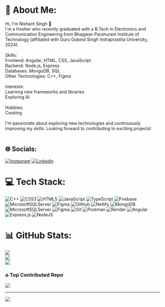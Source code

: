 # 💫 About Me:
Hi, I'm Nishant Singh 👋<br>I'm a fresher who recently graduated with a B.Tech in Electronics and Communication Engineering from Bhagwan Parshuram Institute of Technology (affiliated with Guru Gobind Singh Indraprastha University, 2024).<br><br>Skills:<br>Frontend: Angular, HTML, CSS, JavaScript<br>Backend: Node.js, Express<br>Databases: MongoDB, SQL<br>Other Technologies: C++, Figma<br><br>Interests:<br>Learning new frameworks and libraries<br>Exploring AI<br><br>Hobbies:<br>Cooking<br><br>I'm passionate about exploring new technologies and continuously improving my skills. Looking forward to contributing to exciting projects!<br><br>


## 🌐 Socials:
[![Instagram](https://img.shields.io/badge/Instagram-%23E4405F.svg?logo=Instagram&logoColor=white)](https://instagram.com/nishantsingh_9) [![LinkedIn](https://img.shields.io/badge/LinkedIn-%230077B5.svg?logo=linkedin&logoColor=white)](https://linkedin.com/in/nishant-singh004) 

# 💻 Tech Stack:
![C++](https://img.shields.io/badge/c++-%2300599C.svg?style=for-the-badge&logo=c%2B%2B&logoColor=white) ![CSS3](https://img.shields.io/badge/css3-%231572B6.svg?style=for-the-badge&logo=css3&logoColor=white) ![HTML5](https://img.shields.io/badge/html5-%23E34F26.svg?style=for-the-badge&logo=html5&logoColor=white) ![JavaScript](https://img.shields.io/badge/javascript-%23323330.svg?style=for-the-badge&logo=javascript&logoColor=%23F7DF1E) ![TypeScript](https://img.shields.io/badge/typescript-%23007ACC.svg?style=for-the-badge&logo=typescript&logoColor=white) ![Firebase](https://img.shields.io/badge/firebase-%23039BE5.svg?style=for-the-badge&logo=firebase) ![MicrosoftSQLServer](https://img.shields.io/badge/Microsoft%20SQL%20Server-CC2927?style=for-the-badge&logo=microsoft%20sql%20server&logoColor=white) ![Figma](https://img.shields.io/badge/figma-%23F24E1E.svg?style=for-the-badge&logo=figma&logoColor=white) ![GitHub](https://img.shields.io/badge/github-%23121011.svg?style=for-the-badge&logo=github&logoColor=white) ![Netlify](https://img.shields.io/badge/netlify-%23000000.svg?style=for-the-badge&logo=netlify&logoColor=#00C7B7) ![MongoDB](https://img.shields.io/badge/MongoDB-%234ea94b.svg?style=for-the-badge&logo=mongodb&logoColor=white) ![MicrosoftSQLServer](https://img.shields.io/badge/Microsoft%20SQL%20Server-CC2927?style=for-the-badge&logo=microsoft%20sql%20server&logoColor=white) ![Figma](https://img.shields.io/badge/figma-%23F24E1E.svg?style=for-the-badge&logo=figma&logoColor=white) ![Git](https://img.shields.io/badge/git-%23F05033.svg?style=for-the-badge&logo=git&logoColor=white) ![Postman](https://img.shields.io/badge/Postman-FF6C37?style=for-the-badge&logo=postman&logoColor=white) ![Render](https://img.shields.io/badge/Render-%46E3B7.svg?style=for-the-badge&logo=render&logoColor=white) ![Angular](https://img.shields.io/badge/angular-%23DD0031.svg?style=for-the-badge&logo=angular&logoColor=white) ![Express.js](https://img.shields.io/badge/express.js-%23404d59.svg?style=for-the-badge&logo=express&logoColor=%2361DAFB) ![NodeJS](https://img.shields.io/badge/node.js-6DA55F?style=for-the-badge&logo=node.js&logoColor=white)
# 📊 GitHub Stats:
![](https://github-readme-stats.vercel.app/api?username=NishantSingh004&theme=dark&hide_border=true&include_all_commits=false&count_private=false)<br/>
![](https://github-readme-streak-stats.herokuapp.com/?user=NishantSingh004&theme=dark&hide_border=true)<br/>
![](https://github-readme-stats.vercel.app/api/top-langs/?username=NishantSingh004&theme=dark&hide_border=true&include_all_commits=false&count_private=false&layout=compact)

### 🔝 Top Contributed Repo
![](https://github-contributor-stats.vercel.app/api?username=NishantSingh004&limit=5&theme=dark&combine_all_yearly_contributions=true)

---
[![](https://visitcount.itsvg.in/api?id=NishantSingh004&icon=6&color=0)](https://visitcount.itsvg.in)

<!-- Proudly created with GPRM ( https://gprm.itsvg.in ) -->
